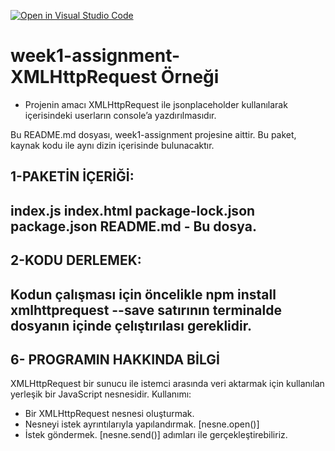 [![Open in Visual Studio Code](https://classroom.github.com/assets/open-in-vscode-f059dc9a6f8d3a56e377f745f24479a46679e63a5d9fe6f495e02850cd0d8118.svg)](https://classroom.github.com/online_ide?assignment_repo_id=6902763&assignment_repo_type=AssignmentRepo)

#  week1-assignment-XMLHttpRequest Örneği

- Projenin amacı XMLHttpRequest ile jsonplaceholder kullanılarak içerisindeki userların console’a yazdırılmasıdır.

Bu README.md dosyası, week1-assignment projesine aittir.
Bu paket, kaynak kodu ile aynı dizin içerisinde bulunacaktır.


1-PAKETİN İÇERİĞİ:
-------------------
index.js 
index.html 
package-lock.json
package.json
README.md - Bu dosya.
-------------------


2-KODU DERLEMEK:
------------------
Kodun çalışması için öncelikle
npm install xmlhttprequest --save 
satırının terminalde dosyanın içinde çelıştırılası gereklidir.
------------------


6- PROGRAMIN HAKKINDA BİLGİ
-----------------------------
XMLHttpRequest bir sunucu ile istemci arasında veri aktarmak için kullanılan yerleşik bir JavaScript nesnesidir.
Kullanımı:
- Bir XMLHttpRequest nesnesi oluşturmak. 
- Nesneyi istek ayrıntılarıyla yapılandırmak. [nesne.open()]
- İstek göndermek. [nesne.send()]
adımları ile gerçekleştirebiliriz.
